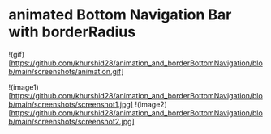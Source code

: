 # animated Bottom Navigation Bar with borderRadius

!(gif)[https://github.com/khurshid28/animation_and_borderBottomNavigation/blob/main/screenshots/animation.gif]

!(image1)[https://github.com/khurshid28/animation_and_borderBottomNavigation/blob/main/screenshots/screenshot1.jpg] !(image2)[https://github.com/khurshid28/animation_and_borderBottomNavigation/blob/main/screenshots/screenshot2.jpg]
